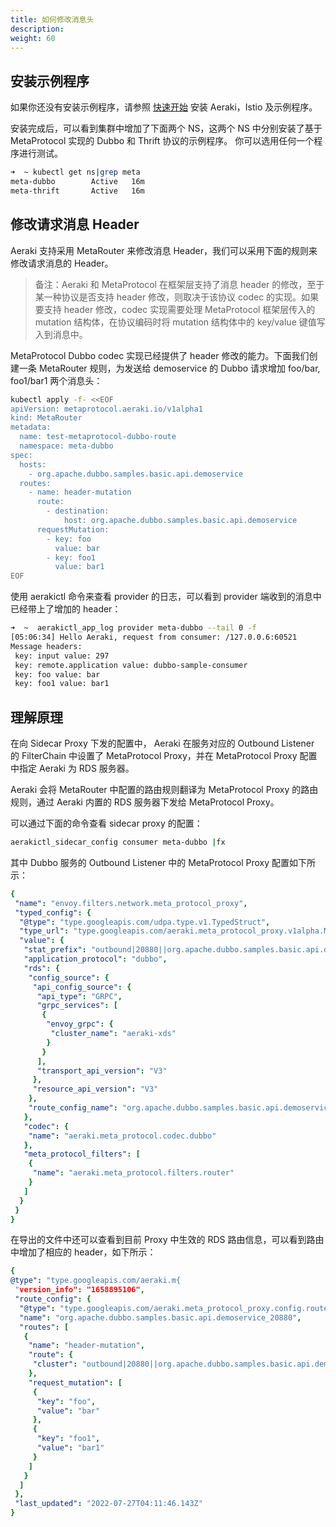```yaml
---
title: 如何修改消息头
description: 
weight: 60
---
```


## 安装示例程序

如果你还没有安装示例程序，请参照 [快速开始](/zh/docs/v1.0/quickstart/) 安装 Aeraki，Istio 及示例程序。

安装完成后，可以看到集群中增加了下面两个 NS，这两个 NS 中分别安装了基于 MetaProtocol 实现的 Dubbo 和 Thrift 协议的示例程序。
你可以选用任何一个程序进行测试。

```bash
➜  ~ kubectl get ns|grep meta
meta-dubbo        Active   16m
meta-thrift       Active   16m
```

## 修改请求消息 Header

Aeraki 支持采用 MetaRouter 来修改消息 Header，我们可以采用下面的规则来修改请求消息的 Header。

> 备注：Aeraki 和 MetaProtocol 在框架层支持了消息 header 的修改，至于某一种协议是否支持 header 修改，则取决于该协议 codec 的实现。如果要支持 header 修改，codec 实现需要处理 MetaProtocol 框架层传入的 mutation 结构体，在协议编码时将 mutation 结构体中的 key/value 键值写入到消息中。

MetaProtocol Dubbo codec 实现已经提供了 header 修改的能力。下面我们创建一条 MetaRouter 规则，为发送给 demoservice 的 Dubbo 请求增加 foo/bar, foo1/bar1 两个消息头：

```bash
kubectl apply -f- <<EOF
apiVersion: metaprotocol.aeraki.io/v1alpha1
kind: MetaRouter
metadata:
  name: test-metaprotocol-dubbo-route
  namespace: meta-dubbo
spec:
  hosts:
    - org.apache.dubbo.samples.basic.api.demoservice
  routes:
    - name: header-mutation
      route:
        - destination:
            host: org.apache.dubbo.samples.basic.api.demoservice
      requestMutation:
        - key: foo
          value: bar
        - key: foo1
          value: bar1
EOF
```

使用 aerakictl 命令来查看 provider 的日志，可以看到 provider 端收到的消息中已经带上了增加的 header：

```bash
➜  ~  aerakictl_app_log provider meta-dubbo --tail 0 -f
[05:06:34] Hello Aeraki, request from consumer: /127.0.0.6:60521
Message headers:
 key: input value: 297
 key: remote.application value: dubbo-sample-consumer
 key: foo value: bar
 key: foo1 value: bar1
```

## 理解原理

在向 Sidecar Proxy 下发的配置中， Aeraki 在服务对应的 Outbound Listener 的 FilterChain 中设置了 MetaProtocol Proxy，并在 MetaProtocol Proxy 配置中指定 Aeraki 为 RDS 服务器。

Aeraki 会将 MetaRouter 中配置的路由规则翻译为 MetaProtocol Proxy 的路由规则，通过 Aeraki 内置的 RDS 服务器下发给 MetaProtocol Proxy。

可以通过下面的命令查看 sidecar proxy 的配置：

``` bash
aerakictl_sidecar_config consumer meta-dubbo |fx
```

其中 Dubbo 服务的 Outbound Listener 中的 MetaProtocol Proxy 配置如下所示：

```yaml
{
 "name": "envoy.filters.network.meta_protocol_proxy",
 "typed_config": {
  "@type": "type.googleapis.com/udpa.type.v1.TypedStruct",
  "type_url": "type.googleapis.com/aeraki.meta_protocol_proxy.v1alpha.MetaProtocolProxy",
  "value": {
   "stat_prefix": "outbound|20880||org.apache.dubbo.samples.basic.api.demoservice",
   "application_protocol": "dubbo",
   "rds": {
    "config_source": {
     "api_config_source": {
      "api_type": "GRPC",
      "grpc_services": [
       {
        "envoy_grpc": {
         "cluster_name": "aeraki-xds"
        }
       }
      ],
      "transport_api_version": "V3"
     },
     "resource_api_version": "V3"
    },
    "route_config_name": "org.apache.dubbo.samples.basic.api.demoservice_20880"
   },
   "codec": {
    "name": "aeraki.meta_protocol.codec.dubbo"
   },
   "meta_protocol_filters": [
    {
     "name": "aeraki.meta_protocol.filters.router"
    }
   ]
  }
 }
}
```

在导出的文件中还可以查看到目前 Proxy 中生效的 RDS 路由信息，可以看到路由中增加了相应的 header，如下所示：

```yaml
{
@type": "type.googleapis.com/aeraki.m{
 "version_info": "1658895106",
 "route_config": {
  "@type": "type.googleapis.com/aeraki.meta_protocol_proxy.config.route.v1alpha.RouteConfiguration",
  "name": "org.apache.dubbo.samples.basic.api.demoservice_20880",
  "routes": [
   {
    "name": "header-mutation",
    "route": {
     "cluster": "outbound|20880||org.apache.dubbo.samples.basic.api.demoservice"
    },
    "request_mutation": [
     {
      "key": "foo",
      "value": "bar"
     },
     {
      "key": "foo1",
      "value": "bar1"
     }
    ]
   }
  ]
 },
 "last_updated": "2022-07-27T04:11:46.143Z"
}
```







